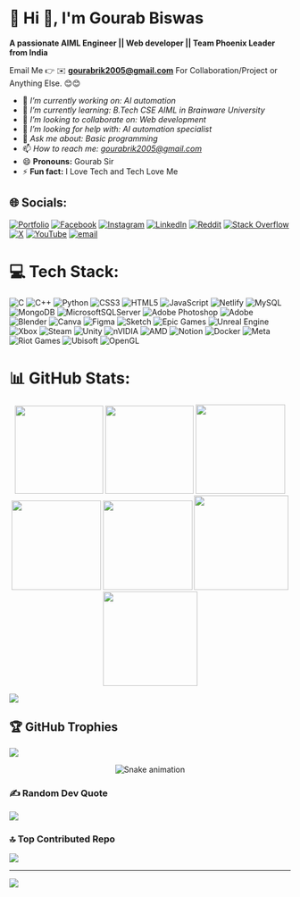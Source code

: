 # 💫 Hi 👋, I'm Gourab Biswas
**A passionate AIML Engineer || Web developer || Team Phoenix Leader from India**

Email Me 👉 ✉️ **gourabrik2005@gmail.com** For Collaboration/Project or Anything Else. 😊😊

- 🔭 **I’m currently working on:* AI automation*
- 🌱 **I’m currently learning:* B.Tech CSE AIML in Brainware University*
- 👯 **I’m looking to collaborate on:* Web development*
- 🤔 **I’m looking for help with:* AI automation specialist*
- 💬 **Ask me about:* Basic programming*
- 📫 **How to reach me:* gourabrik2005@gmail.com*
- 😄 **Pronouns:** Gourab Sir
- ⚡ **Fun fact:** I Love Tech and Tech Love Me

## 🌐 Socials:
[![Portfolio](https://img.shields.io/badge/portfolio-%231877F2.svg?logo=portfolio&logoColor=white)](gourab-biswas.netlify.app) [![Facebook](https://img.shields.io/badge/Facebook-%231877F2.svg?logo=Facebook&logoColor=white)](https://facebook.com/Gourab-Biswas) [![Instagram](https://img.shields.io/badge/Instagram-%23E4405F.svg?logo=Instagram&logoColor=white)](https://instagram.com/rikx.gourab_) [![LinkedIn](https://img.shields.io/badge/LinkedIn-%230077B5.svg?logo=linkedin&logoColor=white)](https://linkedin.com/in/gourab-biswas-478374291) [![Reddit](https://img.shields.io/badge/Reddit-%23FF4500.svg?logo=Reddit&logoColor=white)](https://reddit.com/user/Top-Metal-5406) [![Stack Overflow](https://img.shields.io/badge/-Stackoverflow-FE7A16?logo=stack-overflow&logoColor=white)](https://stackoverflow.com/users/gourab-biswas) [![X](https://img.shields.io/badge/X-black.svg?logo=X&logoColor=white)](https://x.com/gourab_rik167) [![YouTube](https://img.shields.io/badge/YouTube-%23FF0000.svg?logo=YouTube&logoColor=white)](https://youtube.com/@gourabbiswas_rik) [![email](https://img.shields.io/badge/Email-D14836?logo=gmail&logoColor=white)](mailto:gourabrik2005@gmail.com) 

# 💻 Tech Stack:
![C](https://img.shields.io/badge/c-%2300599C.svg?style=for-the-badge&logo=c&logoColor=white) ![C++](https://img.shields.io/badge/c++-%2300599C.svg?style=for-the-badge&logo=c%2B%2B&logoColor=white) ![Python](https://img.shields.io/badge/python-3670A0?style=for-the-badge&logo=python&logoColor=ffdd54) ![CSS3](https://img.shields.io/badge/css3-%231572B6.svg?style=for-the-badge&logo=css3&logoColor=white) ![HTML5](https://img.shields.io/badge/html5-%23E34F26.svg?style=for-the-badge&logo=html5&logoColor=white) ![JavaScript](https://img.shields.io/badge/javascript-%23323330.svg?style=for-the-badge&logo=javascript&logoColor=%23F7DF1E) ![Netlify](https://img.shields.io/badge/netlify-%23000000.svg?style=for-the-badge&logo=netlify&logoColor=#00C7B7) ![MySQL](https://img.shields.io/badge/mysql-4479A1.svg?style=for-the-badge&logo=mysql&logoColor=white) ![MongoDB](https://img.shields.io/badge/MongoDB-%234ea94b.svg?style=for-the-badge&logo=mongodb&logoColor=white) ![MicrosoftSQLServer](https://img.shields.io/badge/Microsoft%20SQL%20Server-CC2927?style=for-the-badge&logo=microsoft%20sql%20server&logoColor=white) ![Adobe Photoshop](https://img.shields.io/badge/adobe%20photoshop-%2331A8FF.svg?style=for-the-badge&logo=adobe%20photoshop&logoColor=white) ![Adobe](https://img.shields.io/badge/adobe-%23FF0000.svg?style=for-the-badge&logo=adobe&logoColor=white) ![Blender](https://img.shields.io/badge/blender-%23F5792A.svg?style=for-the-badge&logo=blender&logoColor=white) ![Canva](https://img.shields.io/badge/Canva-%2300C4CC.svg?style=for-the-badge&logo=Canva&logoColor=white) ![Figma](https://img.shields.io/badge/figma-%23F24E1E.svg?style=for-the-badge&logo=figma&logoColor=white) ![Sketch](https://img.shields.io/badge/Sketch-FFB387?style=for-the-badge&logo=sketch&logoColor=black) ![Epic Games](https://img.shields.io/badge/epicgames-%23313131.svg?style=for-the-badge&logo=epicgames&logoColor=white) ![Unreal Engine](https://img.shields.io/badge/unrealengine-%23313131.svg?style=for-the-badge&logo=unrealengine&logoColor=white) ![Xbox](https://img.shields.io/badge/xbox-%23107C10.svg?style=for-the-badge&logo=xbox&logoColor=white) ![Steam](https://img.shields.io/badge/steam-%23000000.svg?style=for-the-badge&logo=steam&logoColor=white) ![Unity](https://img.shields.io/badge/unity-%23000000.svg?style=for-the-badge&logo=unity&logoColor=white) ![nVIDIA](https://img.shields.io/badge/nVIDIA-%2376B900.svg?style=for-the-badge&logo=nVIDIA&logoColor=white) ![AMD](https://img.shields.io/badge/AMD-%23000000.svg?style=for-the-badge&logo=amd&logoColor=white) ![Notion](https://img.shields.io/badge/Notion-%23000000.svg?style=for-the-badge&logo=notion&logoColor=white) ![Docker](https://img.shields.io/badge/docker-%230db7ed.svg?style=for-the-badge&logo=docker&logoColor=white) ![Meta](https://img.shields.io/badge/Meta-%230467DF.svg?style=for-the-badge&logo=Meta&logoColor=white) ![Riot Games](https://img.shields.io/badge/riotgames-D32936.svg?style=for-the-badge&logo=riotgames&logoColor=white) ![Ubisoft](https://img.shields.io/badge/Ubisoft-%23F5F5F5.svg?style=for-the-badge&logo=Ubisoft&logoColor=black) ![OpenGL](https://img.shields.io/badge/OpenGL-white?logo=OpenGL&style=for-the-badge)
# 📊 GitHub Stats:

<div align="center">

<img height="158em" src="https://github-profile-summary-cards.vercel.app/api/cards/profile-details?username=Gourabrik&theme=radical">
<img height="158em" src="https://github-profile-summary-cards.vercel.app/api/cards/stats?username=Gourabrik&theme=radical">
<img height="160em" src="https://github-profile-summary-cards.vercel.app/api/cards/repos-per-language?username=Gourabrik&theme=radical">
<img height="160em" src="https://github-profile-summary-cards.vercel.app/api/cards/most-commit-language?username=Gourabrik&theme=radical">
<img height="160em" src="https://github-profile-summary-cards.vercel.app/api/cards/productive-time?username=Gourabrik&theme=radical&utcOffset=8">
<img height="169em" src="https://github-readme-stats.vercel.app/api?username=Gourabrik&theme=radical&hide_border=false&include_all_commits=false&count_private=false">
<img height="169em" src="https://github-readme-streak-stats.herokuapp.com/?user=Gourabrik&theme=radical">

</div>

![](https://github-readme-stats.vercel.app/api/top-langs/?username=Gourabrik&theme=dark&hide_border=false&include_all_commits=true&count_private=true&layout=compact)<br>


## 🏆 GitHub Trophies
![](https://github-profile-trophy.vercel.app/?username=Gourabrik&theme=radical&no-frame=false&no-bg=false&margin-w=4)

<div align="center">
  <img src="https://profile-readme-generator.com/assets/snake.svg" alt="Snake animation" />
</div>

### ✍️ Random Dev Quote
![](https://quotes-github-readme.vercel.app/api?type=horizontal&theme=radical)

### 🔝 Top Contributed Repo
![](https://github-contributor-stats.vercel.app/api?username=Gourabrik&limit=5&theme=dark&combine_all_yearly_contributions=true)

---
[![](https://visitcount.itsvg.in/api?id=Gourabrik&icon=0&color=1)](https://visitcount.itsvg.in)

<!-- Proudly created with GPRM ( https://gprm.itsvg.in ) -->
